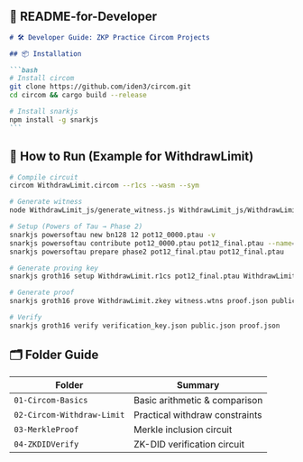 ## 📙 README-for-Developer

````markdown
# 🛠️ Developer Guide: ZKP Practice Circom Projects

## 📦 Installation

```bash
# Install circom
git clone https://github.com/iden3/circom.git
cd circom && cargo build --release

# Install snarkjs
npm install -g snarkjs
```
````

## 🚀 How to Run (Example for WithdrawLimit)

```bash
# Compile circuit
circom WithdrawLimit.circom --r1cs --wasm --sym

# Generate witness
node WithdrawLimit_js/generate_witness.js WithdrawLimit_js/WithdrawLimit.wasm input.json witness.wtns

# Setup (Powers of Tau → Phase 2)
snarkjs powersoftau new bn128 12 pot12_0000.ptau -v
snarkjs powersoftau contribute pot12_0000.ptau pot12_final.ptau --name="First contribution"
snarkjs powersoftau prepare phase2 pot12_final.ptau pot12_final.ptau

# Generate proving key
snarkjs groth16 setup WithdrawLimit.r1cs pot12_final.ptau WithdrawLimit.zkey

# Generate proof
snarkjs groth16 prove WithdrawLimit.zkey witness.wtns proof.json public.json

# Verify
snarkjs groth16 verify verification_key.json public.json proof.json
```

## 🗂️ Folder Guide

| Folder                     | Summary                        |
| -------------------------- | ------------------------------ |
| `01-Circom-Basics`         | Basic arithmetic & comparison  |
| `02-Circom-Withdraw-Limit` | Practical withdraw constraints |
| `03-MerkleProof`           | Merkle inclusion circuit       |
| `04-ZKDIDVerify`           | ZK-DID verification circuit    |
